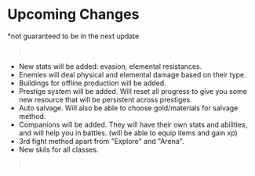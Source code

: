 # Upcoming Changes

\*not guaranteed to be in the next update

> <br>

- New stats will be added: evasion, elemental resistances.
- Enemies will deal physical and elemental damage based on their type.
- Buildings for offline production will be added.
- Prestige system will be added. Will reset all progress to give you some new resource that will be persistent across prestiges.
- Auto salvage. Will also be able to choose gold/materials for salvage method.
- Companions will be added. They will have their own stats and abilities, and will help you in battles. (will be able to equip items and gain xp)
- 3rd fight method apart from "Explore" and "Arena".
- New skils for all classes.

> <br>
